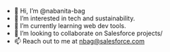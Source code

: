 - 👋 Hi, I’m @nabanita-bag
- 👀 I’m interested in tech and sustainability.
- 🌱 I’m currently learning web dev tools.
- 💞️ I’m looking to collaborate on Salesforce projects/
- 📫 Reach out to me at nbag@salesforce.com

